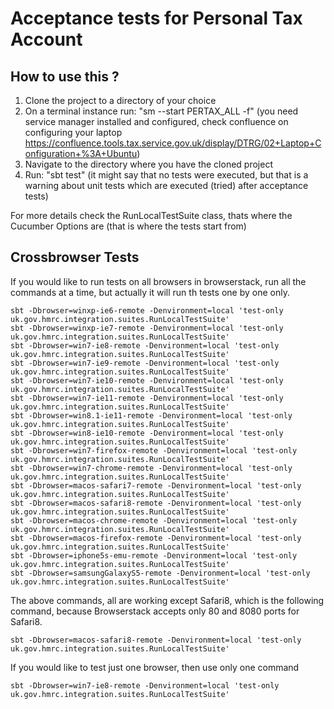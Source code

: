 Acceptance tests for Personal Tax Account
=========================================


How to use this ?
--------

1. Clone the project to a directory of your choice
2. On a terminal instance run: "sm --start PERTAX_ALL -f"
(you need service manager installed and configured, check confluence on configuring your laptop https://confluence.tools.tax.service.gov.uk/display/DTRG/02+Laptop+Configuration+%3A+Ubuntu)
3. Navigate to the directory where you have the cloned project
4. Run: "sbt test" (it might say that no tests were executed, but that is a warning about unit tests which are executed (tried) after acceptance tests)

For more details check the RunLocalTestSuite class, thats where the Cucumber Options are (that is where the tests start from)

Crossbrowser Tests
------------------

If you would like to run tests on all browsers in browserstack, run all the commands at a time, but actually it will run th tests one by one only.

    sbt -Dbrowser=winxp-ie6-remote -Denvironment=local 'test-only uk.gov.hmrc.integration.suites.RunLocalTestSuite'
    sbt -Dbrowser=winxp-ie7-remote -Denvironment=local 'test-only uk.gov.hmrc.integration.suites.RunLocalTestSuite'
    sbt -Dbrowser=win7-ie8-remote -Denvironment=local 'test-only uk.gov.hmrc.integration.suites.RunLocalTestSuite'
    sbt -Dbrowser=win7-ie9-remote -Denvironment=local 'test-only uk.gov.hmrc.integration.suites.RunLocalTestSuite'
    sbt -Dbrowser=win7-ie10-remote -Denvironment=local 'test-only uk.gov.hmrc.integration.suites.RunLocalTestSuite'
    sbt -Dbrowser=win7-ie11-remote -Denvironment=local 'test-only uk.gov.hmrc.integration.suites.RunLocalTestSuite'
    sbt -Dbrowser=win8.1-ie11-remote -Denvironment=local 'test-only uk.gov.hmrc.integration.suites.RunLocalTestSuite'
    sbt -Dbrowser=win8-ie10-remote -Denvironment=local 'test-only uk.gov.hmrc.integration.suites.RunLocalTestSuite'
    sbt -Dbrowser=win7-firefox-remote -Denvironment=local 'test-only uk.gov.hmrc.integration.suites.RunLocalTestSuite'
    sbt -Dbrowser=win7-chrome-remote -Denvironment=local 'test-only uk.gov.hmrc.integration.suites.RunLocalTestSuite'
    sbt -Dbrowser=macos-safari7-remote -Denvironment=local 'test-only uk.gov.hmrc.integration.suites.RunLocalTestSuite'
    sbt -Dbrowser=macos-safari8-remote -Denvironment=local 'test-only uk.gov.hmrc.integration.suites.RunLocalTestSuite'
    sbt -Dbrowser=macos-chrome-remote -Denvironment=local 'test-only uk.gov.hmrc.integration.suites.RunLocalTestSuite'
    sbt -Dbrowser=macos-firefox-remote -Denvironment=local 'test-only uk.gov.hmrc.integration.suites.RunLocalTestSuite'
    sbt -Dbrowser=iphone5s-emu-remote -Denvironment=local 'test-only uk.gov.hmrc.integration.suites.RunLocalTestSuite'
    sbt -Dbrowser=samsungGalaxyS5-remote -Denvironment=local 'test-only uk.gov.hmrc.integration.suites.RunLocalTestSuite'

The above commands, all are working except Safari8, which is the following command, because Browserstack accepts only 80 and 8080 ports for Safari8.

    sbt -Dbrowser=macos-safari8-remote -Denvironment=local 'test-only uk.gov.hmrc.integration.suites.RunLocalTestSuite'

If you would like to test just one browser, then use only one command

    sbt -Dbrowser=win7-ie8-remote -Denvironment=local 'test-only uk.gov.hmrc.integration.suites.RunLocalTestSuite'


        
    
    
    
    
 

